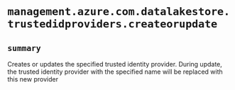# `management.azure.com.datalakestore.trustedidproviders.createorupdate`

## `summary`
Creates or updates the specified trusted identity provider. During update, the trusted identity provider with the specified name will be replaced with this new provider


